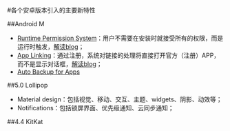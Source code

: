 #各个安卓版本引入的主要新特性

##Android M
+  [Runtime Permission System](http://developer.android.com/preview/features/runtime-permissions.html)：用户不需要在安装时就接受所有的权限，而是运行时触发，[解读blog](https://newcircle.com/s/post/1737/2015/05/31/the-new-android-m-permissions-model)；
+  [App Linking](https://developer.android.com/preview/features/app-linking.html)：通过注册，系统对链接的处理将直接打开官方（注册）APP，而不是显示对话框，[解读blog](https://chris.orr.me.uk/android-app-linking-how-it-works/)；
+  [Auto Backup for Apps](http://developer.android.com/preview/backup/index.html)

##5.0 Lollipop
+  Material design：包括视觉、移动、交互、主题、widgets、阴影、动效等；
+  Notifications：包括锁屏界面、优先级通知、云同步通知；

##4.4 KitKat